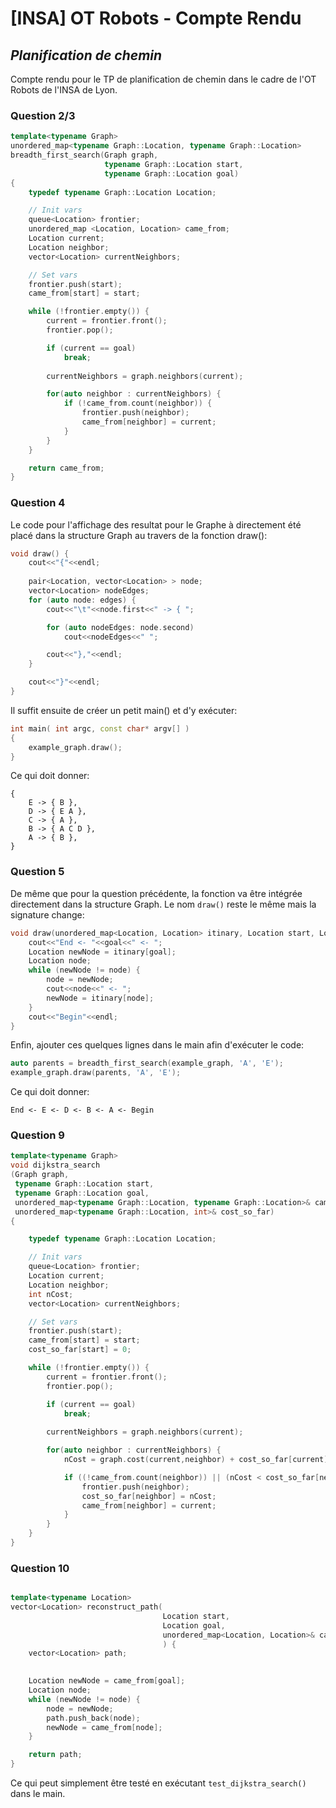 # [INSA] OT Robots - Compte Rendu
## *Planification de chemin*


Compte rendu pour le TP de planification de chemin dans le cadre de l'OT Robots de l'INSA de Lyon.

### Question 2/3

```c++
template<typename Graph>
unordered_map<typename Graph::Location, typename Graph::Location>
breadth_first_search(Graph graph,
                     typename Graph::Location start,
                     typename Graph::Location goal)
{
    typedef typename Graph::Location Location;

    // Init vars
    queue<Location> frontier;
    unordered_map <Location, Location> came_from;
    Location current;
    Location neighbor;
    vector<Location> currentNeighbors;

    // Set vars
    frontier.push(start);
    came_from[start] = start;

    while (!frontier.empty()) {
        current = frontier.front();
        frontier.pop();

        if (current == goal)
            break;
        
        currentNeighbors = graph.neighbors(current);

        for(auto neighbor : currentNeighbors) {
            if (!came_from.count(neighbor)) {
                frontier.push(neighbor);
                came_from[neighbor] = current;
            }
        }
    }

    return came_from;
}
```

### Question 4

Le code pour l'affichage des resultat pour le Graphe à directement été placé dans la structure Graph au travers de la fonction draw():

```c++
void draw() {
    cout<<"{"<<endl;
    
    pair<Location, vector<Location> > node;
    vector<Location> nodeEdges;
    for (auto node: edges) {
        cout<<"\t"<<node.first<<" -> { ";

        for (auto nodeEdges: node.second)
            cout<<nodeEdges<<" ";

        cout<<"},"<<endl;
    }

    cout<<"}"<<endl;
}
```

Il suffit ensuite de créer un petit main() et d'y exécuter:

```c++
int main( int argc, const char* argv[] )
{
    example_graph.draw();
}
```

Ce qui doit donner:

```
{
	E -> { B },
	D -> { E A },
	C -> { A },
	B -> { A C D },
	A -> { B },
}
```

### Question 5

De même que pour la question précédente, la fonction va être intégrée directement dans la structure Graph. Le nom ```draw()``` reste le même mais la signature change:

```c++
void draw(unordered_map<Location, Location> itinary, Location start, Location goal) {
    cout<<"End <- "<<goal<<" <- ";
    Location newNode = itinary[goal];
    Location node;
    while (newNode != node) {
        node = newNode;
        cout<<node<<" <- ";
        newNode = itinary[node];
    }
    cout<<"Begin"<<endl;
}
```

Enfin, ajouter ces quelques lignes dans le main afin d'exécuter le code:

```c++
auto parents = breadth_first_search(example_graph, 'A', 'E');
example_graph.draw(parents, 'A', 'E');
```

Ce qui doit donner:

```
End <- E <- D <- B <- A <- Begin
```

### Question 9

```c++
template<typename Graph>
void dijkstra_search
(Graph graph,
 typename Graph::Location start,
 typename Graph::Location goal,
 unordered_map<typename Graph::Location, typename Graph::Location>& came_from,
 unordered_map<typename Graph::Location, int>& cost_so_far)
{

	typedef typename Graph::Location Location;

 	// Init vars
    queue<Location> frontier;
    Location current;
    Location neighbor;
    int nCost;
    vector<Location> currentNeighbors;

    // Set vars
    frontier.push(start);
    came_from[start] = start;
    cost_so_far[start] = 0;

    while (!frontier.empty()) {
    	current = frontier.front();
    	frontier.pop();

    	if (current == goal)
    		break;
    	
    	currentNeighbors = graph.neighbors(current);

    	for(auto neighbor : currentNeighbors) {
    		nCost = graph.cost(current,neighbor) + cost_so_far[current];

    		if ((!came_from.count(neighbor)) || (nCost < cost_so_far[neighbor])) {
    			frontier.push(neighbor);
    			cost_so_far[neighbor] = nCost;
    			came_from[neighbor] = current;
    		}
    	}
    }
}
```

### Question 10

```c++

template<typename Location>
vector<Location> reconstruct_path(
                                  Location start,
                                  Location goal,
                                  unordered_map<Location, Location>& came_from
                                  ) {
    vector<Location> path;
	

	Location newNode = came_from[goal];
	Location node;
	while (newNode != node) {
		node = newNode;
		path.push_back(node);
		newNode = came_from[node];
	}

    return path;
}
```

Ce qui peut simplement être testé en exécutant ```test_dijkstra_search()``` dans le main.


